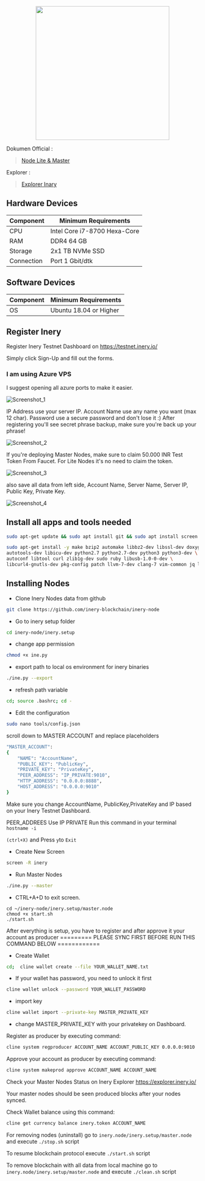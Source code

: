 
  
<p align="center">
  <img height="350" height="auto" src="https://cdn.publish0x.com/prod/fs/images/21f6c476e6fccb01abf557a109243f936e510a98d9ede212958a377d95b7ed0f.png">
</p>

Dokumen Official :
> [Node Lite & Master](https://docs.inery.io/docs/category/lite--master-nodes)

Explorer :
> [Explorer Inary](https://explorer.inery.io/ "Explorer Inary")

## Hardware Devices
|  Component  | Minimum Requirements |
| ------------ | ------------ |
| CPU  | Intel Core i7-8700 Hexa-Core  |
| RAM | DDR4 64 GB  |
| Storage  | 2x1 TB NVMe SSD |
| Connection | Port 1 Gbit/dtk |

## Software Devices
|Component | Minimum Requirements  |
| ------------ | ------------ |
| OS |  Ubuntu 18.04 or Higher | 

## Register Inery
Register Inery Testnet Dashboard on https://testnet.inery.io/

Simply click Sign-Up and fill out the forms.

### I am using Azure VPS
I suggest opening all azure ports to make it easier.

![Screenshot_1](https://i.ibb.co/XYPFPZP/photo-6167900902430716670-x.jpg)


IP Address use your server IP.
Account Name use any name you want (max 12 char).
Password use a secure password and don't lose it :)
After registering you'll see secret phrase backup, make sure you're back up your phrase!

![Screenshot_2](https://cdn.publish0x.com/prod/fs/cachedimages/1791573717-ae84a5bd0ff341b80bd05ea96a14d41a43676aff48838213813cfe8419be996f.webp)

If you're deploying Master Nodes, make sure to claim 50.000 INR Test Token From Faucet. For Lite Nodes it's no need to claim the token.

![Screenshot_3](https://cdn.publish0x.com/prod/fs/cachedimages/1462263756-3cd6a8283feff9f1126d61ab4def521dbf9531c6346258a9fe85070b93ce779a.webp)

also save all data from left side, Account Name, Server Name, Server IP, Public Key, Private Key.

![Screenshot_4](https://cdn.publish0x.com/prod/fs/cachedimages/2054345917-f23c0c5261aa399d4b4c43b7521c4b23734a5dc3a66aa79c26f37480cf9cbd72.webp)

## Install all apps and tools needed
```bash
sudo apt-get update && sudo apt install git && sudo apt install screen -y
```
```bash
sudo apt-get install -y make bzip2 automake libbz2-dev libssl-dev doxygen graphviz libgmp3-dev \
autotools-dev libicu-dev python2.7 python2.7-dev python3 python3-dev \
autoconf libtool curl zlib1g-dev sudo ruby libusb-1.0-0-dev \
libcurl4-gnutls-dev pkg-config patch llvm-7-dev clang-7 vim-common jq libncurses5
```
## Installing Nodes
- Clone Inery Nodes data from github
```bash
git clone https://github.com/inery-blockchain/inery-node
```
- Go to inery setup folder
```bash
cd inery-node/inery.setup
```
- change app permission
```bash
chmod +x ine.py
```
- export path to local os environment for inery binaries
```bash
./ine.py --export
```
- refresh path variable
```bash
cd; source .bashrc; cd -
```
- Edit the configuration
```bash
sudo nano tools/config.json
```
scroll down to MASTER ACCOUNT and replace placeholders
```bash
"MASTER_ACCOUNT":
{
    "NAME": "AccountName",
    "PUBLIC_KEY": "PublicKey",
    "PRIVATE_KEY": "PrivateKey",
    "PEER_ADDRESS": "IP_PRIVATE:9010",
    "HTTP_ADDRESS": "0.0.0.0:8888",
    "HOST_ADDRESS": "0.0.0.0:9010"
}
```
Make sure you change AccountName, PublicKey,PrivateKey and IP based on your Inery Testnet Dashboard.

PEER_ADDREES Use IP PRIVATE
Run this command in your terminal 
`hostname -i`

`(ctrl+X)` and Press `y`to `Exit`

- Create New Screen
```bash
screen -R inery
```
- Run Master Nodes
```bash
./ine.py --master
```
- CTRL+A+D to exit screen.
```
cd ~/inery-node/inery.setup/master.node
chmod +x start.sh
./start.sh
```
After everything is setup, you have to register and after approve it your account as producer
========= PLEASE SYNC FIRST BEFORE RUN THIS COMMAND BELOW ============

- Create Wallet
```bash
cd;  cline wallet create --file YOUR_WALLET_NAME.txt
```
- If your wallet has password, you need to unlock it first
```bash
cline wallet unlock --password YOUR_WALLET_PASSWORD
```
- import key 
```bash
cline wallet import --private-key MASTER_PRIVATE_KEY
```
- change MASTER_PRIVATE_KEY with your privatekey on Dashboard.

Register as producer by executing command:
```bash
cline system regproducer ACCOUNT_NAME ACCOUNT_PUBLIC_KEY 0.0.0.0:9010
```
Approve your account as producer by executing command:
```bash
cline system makeprod approve ACCOUNT_NAME ACCOUNT_NAME
```
Check your Master Nodes Status on Inery Explorer https://explorer.inery.io/

Your master nodes should be seen produced blocks after your nodes synced.

Check Wallet balance using this command:
```bash
cline get currency balance inery.token ACCOUNT_NAME
```
For removing nodes (uninstall) go to `inery.node/inery.setup/master.node` and execute `./stop.sh` script

To resume blockchain protocol execute `./start.sh` script

To remove blockchain with all data from local machine go to `inery.node/inery.setup/master.node` and execute `./clean.sh` script
